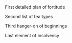 
First detailed plan of fortitude

Second list of tea types

Third hanger-on of beginnings

Last element of insolvency
